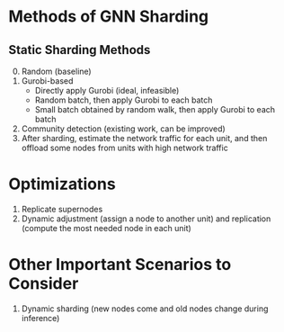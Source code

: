 # Methods of GNN Sharding

## Static Sharding Methods

0. Random (baseline)
1. Gurobi-based 
    - Directly apply Gurobi (ideal, infeasible)
    - Random batch, then apply Gurobi to each batch
    - Small batch obtained by random walk, then apply Gurobi to each batch
2. Community detection (existing work, can be improved)
3. After sharding, estimate the network traffic for each unit, and then offload some nodes from units with high network traffic

# Optimizations

1. Replicate supernodes
2. Dynamic adjustment (assign a node to another unit) and replication (compute the most needed node in each unit)

# Other Important Scenarios to Consider

1. Dynamic sharding (new nodes come and old nodes change during inference)
